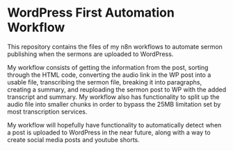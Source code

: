 # WordPress First Automation Workflow

This repository contains the files of my n8n workflows to automate sermon publishing when the sermons are uploaded to WordPress. 

My workflow consists of getting the information from the post, sorting through the HTML code, converting the audio link in the WP post into a usable file, transcribing the sermon file, breaking it into paragraphs, creating a summary, and reuploading the sermon post to WP with the added transcript and summary.
My workflow also has functionality to split up the audio file into smaller chunks in order to bypass the 25MB limitation set by most transcription services.

My workflow will hopefully have functionality to automatically detect when a post is uploaded to WordPress in the near future, along with a way to create social media posts and youtube shorts.
